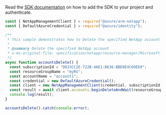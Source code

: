 Read the [SDK documentation](https://github.com/Azure/azure-sdk-for-js/blob/%40azure%2Farm-netapp_15.1.1/sdk/netapp/arm-netapp/README.md) on how to add the SDK to your project and authenticate.

```javascript
const { NetAppManagementClient } = require("@azure/arm-netapp");
const { DefaultAzureCredential } = require("@azure/identity");

/**
 * This sample demonstrates how to Delete the specified NetApp account
 *
 * @summary Delete the specified NetApp account
 * x-ms-original-file: specification/netapp/resource-manager/Microsoft.NetApp/stable/2021-10-01/examples/Accounts_Delete.json
 */
async function accountsDelete() {
  const subscriptionId = "D633CC2E-722B-4AE1-B636-BBD9E4C60ED9";
  const resourceGroupName = "myRG";
  const accountName = "account1";
  const credential = new DefaultAzureCredential();
  const client = new NetAppManagementClient(credential, subscriptionId);
  const result = await client.accounts.beginDeleteAndWait(resourceGroupName, accountName);
  console.log(result);
}

accountsDelete().catch(console.error);
```
